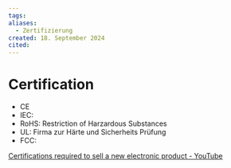 ```yaml
---
tags: 
aliases:
  - Zertifizierung
created: 18. September 2024
cited:
---
```


# Certification

- CE
- IEC:
- RoHS: Restriction of Harzardous Substances
- UL: Firma zur Härte und Sicherheits Prüfung 
- FCC: 

[Certifications required to sell a new electronic product - YouTube](https://www.youtube.com/watch?v=weI2_qVxums)
